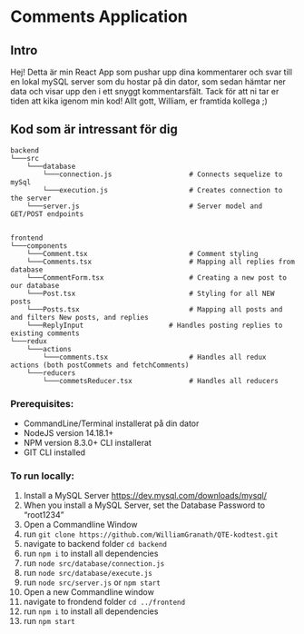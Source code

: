 # Comments Application

## Intro

Hej! Detta är min React App som pushar upp dina kommentarer och svar till en lokal mySQL server som du hostar på din dator, som sedan hämtar ner data och visar upp den i ett snyggt kommentarsfält. Tack för att ni tar er tiden att kika igenom min kod! Allt gott, William, er framtida kollega ;)

## Kod som är intressant för dig

```
backend
└───src
    └───database
        └───connection.js                   # Connects sequelize to mySql
        └───execution.js                    # Creates connection to the server
    └───server.js                           # Server model and GET/POST endpoints


frontend
└───components
    └───Comment.tsx                         # Comment styling
    └───Comments.tsx                        # Mapping all replies from database
    └───CommentForm.tsx                     # Creating a new post to our database
    └───Post.tsx                            # Styling for all NEW posts
    └───Posts.tsx                           # Mapping all posts and and filters New posts, and replies
    └───ReplyInput                     # Handles posting replies to existing comments
└───redux
    └───actions
        └───comments.tsx                    # Handles all redux actions (both postCommets and fetchComments)
    └───reducers
        └───commetsReducer.tsx              # Handles all reducers
```

### Prerequisites:

- CommandLine/Terminal installerat på din dator
- NodeJS version 14.18.1+
- NPM version 8.3.0+ CLI installerat
- GIT CLI installed

### To run locally:

1. Install a MySQL Server https://dev.mysql.com/downloads/mysql/
2. When you install a MySQL Server, set the Database Password to “root1234”
3. Open a Commandline Window
4. run `git clone https://github.com/WilliamGranath/QTE-kodtest.git`
5. navigate to backend folder `cd backend`
6. run `npm i` to install all dependencies
7. run `node src/database/connection.js`
8. run `node src/database/execute.js`
9. run `node src/server.js` or `npm start`
10. Open a new Commandline window
11. navigate to frondend folder `cd ../frontend`
12. run `npm i` to install all dependencies
13. run `npm start`
